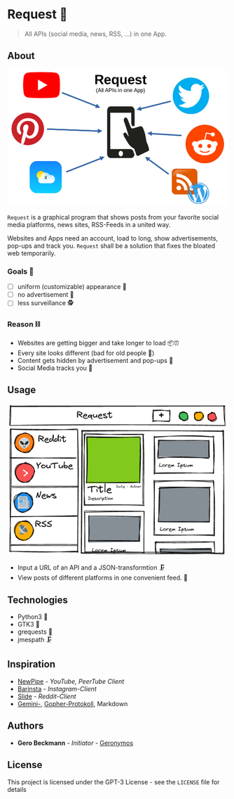 # Request 📱

> All APIs (social media, news, RSS, ...) in one App. 

## About

![](docs/banner.png)

`Request` is a graphical program that shows posts from your favorite social media platforms, news sites, RSS-Feeds in a united way. 

Websites and Apps need an account, load to long, show advertisements, pop-ups and track you. `Request` shall be a solution that fixes the bloated web temporarily. 

### Goals 🏁

- [ ] uniform (customizable) appearance 🧚
- [ ] no advertisement 🛑
- [ ] less surveillance 🕵

### Reason ⛓

- Websites are getting bigger and take longer to load 📦⏰
- Every site looks different (bad for old people 👴)
- Content gets hidden by advertisement and pop-ups 📰
- Social Media tracks you 👹

## Usage

![](docs/design.png)

- Input a URL of an API and a JSON-transformtion 🗜
- View posts of different platforms in one convenient feed. 📜

## Technologies

- Python3 🐍
- GTK3 📰
- grequests 📲
- jmespath 🗜

## Inspiration

- [NewPipe](https://newpipe.net/) _- YouTube, PeerTube Client_
- [Barinsta](https://barinsta.austinhuang.me/en/latest/) _- Instagram-Client_
- [Slide](https://github.com/ccrama/Slide) _- Reddit-Client_
- [Gemini-](https://gemini.circumlunar.space/), [Gopher-Protokoll](https://en.wikipedia.org/wiki/Gopher_%28protocol%29), Markdown

## Authors

- **Gero Beckmann** - _Initiator_ - [Geronymos](https://github.com/Geronymos)


## License

This project is licensed under the GPT-3 License - see the `LICENSE` file for details